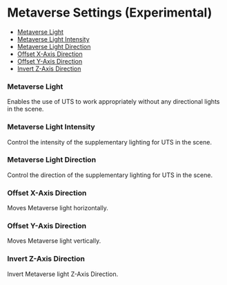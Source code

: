 # Metaverse Settings (Experimental)

* [Metaverse Light](#metaverse-light)
* [Metaverse Light Intensity](#metaverse-light-intensity)
* [Metaverse Light Direction](#metaverse-light-direction)
* [Offset X-Axis Direction](#offset-x-axis-direction)
* [Offset Y-Axis Direction](#offset-y-axis-direction)
* [Invert Z-Axis Direction](#invert-z-axis-direction)


### Metaverse Light
Enables the use of UTS to work appropriately without any directional lights in the scene.

### Metaverse Light Intensity
Control the intensity of the supplementary lighting for UTS in the scene.

### Metaverse Light Direction
Control the direction of the supplementary lighting for UTS in the scene.

### Offset X-Axis Direction
Moves Metaverse light horizontally.

### Offset Y-Axis Direction
Moves Metaverse light vertically.

### Invert Z-Axis Direction
Invert Metaverse light Z-Axis Direction.